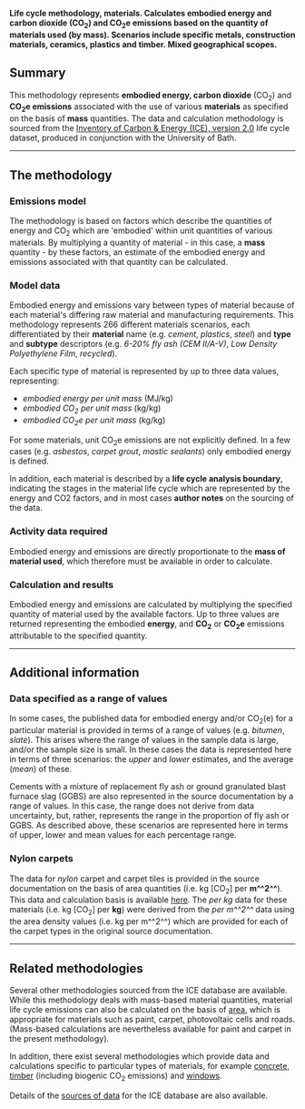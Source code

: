 **Life cycle methodology, materials. Calculates embodied energy and
carbon dioxide (CO<sub>2</sub>) and CO<sub>2</sub>e emissions based on the quantity of
materials used (by mass). Scenarios include specific metals,
construction materials, ceramics, plastics and timber. Mixed
geographical scopes.**

## Summary

This methodology represents **embodied energy, carbon dioxide**
(CO<sub>2</sub>) and **CO<sub>2</sub>e emissions** associated with the use of various
**materials** as specified on the basis of **mass** quantities. The data
and calculation methodology is sourced from the [Inventory of Carbon &
Energy (ICE), version 2.0](http://people.bath.ac.uk/cj219/) life cycle
dataset, produced in conjunction with the University of Bath.

-----

## The methodology

### Emissions model

The methodology is based on factors which describe the quantities of
energy and CO<sub>2</sub> which are 'embodied' within unit quantities of
various materials. By multiplying a quantity of material - in this case,
a **mass** quantity - by these factors, an estimate of the embodied
energy and emissions associated with that quantity can be calculated.

### Model data

Embodied energy and emissions vary between types of material because of
each material's differing raw material and manufacturing requirements.
This methodology represents 266 different materials scenarios, each
differentiated by their **material** name (e.g. *cement*, *plastics*,
*steel*) and **type** and **subtype** descriptors (e.g. *6-20% fly ash
(CEM II/A-V)*, *Low Density Polyethylene Film*, *recycled*).

Each specific type of material is represented by up to three data
values, representing:

  - *embodied energy per unit mass* (MJ/kg)
  - *embodied CO<sub>2</sub> per unit mass* (kg/kg)
  - *embodied CO<sub>2</sub>e per unit mass* (kg/kg)

For some materials, unit CO<sub>2</sub>e emissions are not explicitly defined.
In a few cases (e.g. *asbestos*, *carpet grout*, *mastic sealants*) only
embodied energy is defined.

In addition, each material is described by a **life cycle analysis
boundary**, indicating the stages in the material life cycle which are
represented by the energy and CO2 factors, and in most cases **author
notes** on the sourcing of the data.

### Activity data required

Embodied energy and emissions are directly proportionate to the **mass
of material used**, which therefore must be available in order to
calculate.

### Calculation and results

Embodied energy and emissions are calculated by multiplying the
specified quantity of material used by the available factors. Up to
three values are returned representing the embodied **energy**, and
**CO<sub>2</sub>** or **CO<sub>2</sub>e** emissions attributable to the specified
quantity.

-----

## Additional information

### Data specified as a range of values

In some cases, the published data for embodied energy and/or CO<sub>2</sub>(e)
for a particular material is provided in terms of a range of values
(e.g. *bitumen*, *slate*). This arises where the range of values in the
sample data is large, and/or the sample size is small. In these cases
the data is represented here in terms of three scenarios: the *upper*
and *lower* estimates, and the average (*mean*) of these.

Cements with a mixture of replacement fly ash or ground granulated blast
furnace slag (GGBS) are also represented in the source documentation by
a range of values. In this case, the range does not derive from data
uncertainty, but, rather, represents the range in the proportion of fly
ash or GGBS. As described above, these scenarios are represented here in
terms of upper, lower and mean values for each percentage range.

### Nylon carpets

The data for *nylon* carpet and carpet tiles is provided in the source
documentation on the basis of area quantities (i.e. kg \[CO<sub>2</sub>\] per
**m^^2^^**). This data and calculation basis is available
[here](ICE_v2_by_area). The *per kg* data for these materials (i.e. kg
\[CO<sub>2</sub>\] per **kg**) were derived from the *per m^^2^^* data using
the area density values (i.e. kg per m^^2^^) which are provided for each
of the carpet types in the original source documentation.

-----

## Related methodologies

Several other methodologies sourced from the ICE database are available.
While this methodology deals with mass-based material quantities,
material life cycle emissions can also be calculated on the basis of
[area](ICE_v2_by_area), which is appropriate for materials such as
paint, carpet, photovoltaic cells and roads. (Mass-based calculations
are nevertheless available for paint and carpet in the present
methodology).

In addition, there exist several methodologies which provide data and
calculations specific to particular types of materials, for example
[concrete](ICE_v2_concrete), [timber](ICE_v2_timber) (including biogenic
CO<sub>2</sub> emissions) and [windows](ICE_v2_windows).

Details of the [sources of data](ICE_v2_references) for the ICE database
are also available.
